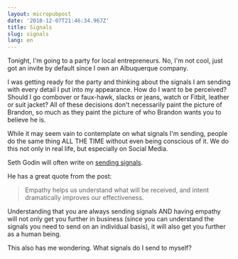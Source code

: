 ```yaml
---
layout: micropubpost
date: '2018-12-07T21:46:34.967Z'
title: Signals
slug: signals
lang: en
---
```

Tonight, I&#39;m going to a party for local entrepreneurs.  No, I&#39;m not cool, just got an invite by default since I own an Albuquerque company.

I was getting ready for the party and thinking about the signals I am sending with every detail I put into my appearance.  How do I want to be perceived? Should I go combover or faux-hawk, slacks or jeans, watch or Fitbit, leather or suit jacket?  All of these decisions don&#39;t necessarily paint the picture of Brandon, so much as they paint the picture of who Brandon wants you to believe he is.

While it may seem vain to contemplate on what signals I&#39;m sending, people do the same thing ALL THE TIME without even being conscious of it.  We do this not only in real life, but especially on Social Media. 

Seth Godin will often write on [sending signals](https://seths.blog/2016/07/the-signals-we-send/).

He has a great quote from the post:

> Empathy helps us understand what will be received, and intent dramatically improves our effectiveness.

Understanding that you are always sending signals AND having empathy will not only get you further in business (since you can understand the signals you need to send on an individual basis), it will also get you further as a human being.

This also has me wondering. What signals do I send to myself?
